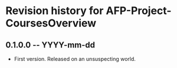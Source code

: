 # Revision history for AFP-Project-CoursesOverview

## 0.1.0.0 -- YYYY-mm-dd

* First version. Released on an unsuspecting world.
